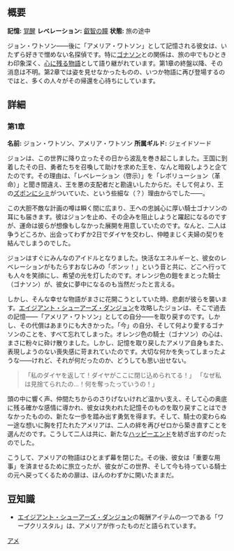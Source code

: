<!-- title: アメリア・ワトソン -->
<!-- quote: 王様のズボンにシミがついてるぞ！ -->
<!-- chapters: 0 -->
<!-- images: (アメ 第1章プロフィール), (アメ リベスタル王国を探検中), (リコレクション - アメリア・ワトソン) -->
<!-- model: false -->

## 概要

**記憶:** [覚醒](https://youtu.be/jDmyL6CuzBU)
**レベレーション:** [叡智の瞳](#entry:eye-of-wisdom-entry)
**状態:** 旅の途中

ジョン・ワトソン――後に「アメリア・ワトソン」として記憶される彼女は、いたずら好きで憎めない名探偵です。特に[ゴナソン](#entry:gigi-entry)との関係は、旅の中でもひときわ印象深く、[心に残る物語](#entry:a-knights-tale-entry)として語り継がれています。第1章の終盤以降、その消息は不明。第2章では姿を見せなかったものの、いつか物語に再び登場するのではと、多くの人々がその帰還を心待ちにしています。

## 詳細

### 第1章

**名前:** ジョン・ワトソン、アメリア・ワトソン
**所属ギルド:** ジェイドソード

ジョンは、この世界に降り立ったその日から波乱を巻き起こしました。王国に到着したその日、勇者たちを召喚して助けを求めた王を、なんと暗殺しようと企てたのです。その理由は、「レベレーション（啓示）」を「レボリューション（革命）」と聞き間違え、王を悪の支配者だと勘違いしたからだ。そして何より、王の[ズボンにシミ](https://www.youtube.com/live/y9KKa_k2VTU?t=7108)がついていた、という些細な（？）理由からでした――。

この大胆不敵な計画の噂は瞬く間に広まり、王への忠誠心に厚い騎士ゴナソンの耳にも届きます。彼はジョンを止め、その企みを阻止しようと躍起になるのですが、運命は彼らが想像もしなかった展開を用意していたのです。なんと、二人は争うどころか、出会ってわずか2日でダイヤを交わし、仲睦まじく夫婦の契りを結んでしまうのでした。

ジョンはすぐにみんなのアイドルとなりました。快活なエネルギーと、彼女のレベレーションがもたらすおなじみの「ボンッ！」という音と共に、どこへ行っても人々を笑顔にし、希望の光を灯したのです。オレンジ色の鎧をまとった騎士（ゴナソン）が、彼女に夢中になるのも当然だったと言える。

しかし、そんな幸せな物語がまさに花開こうとしていた時、悲劇が彼らを襲います。[エイジアント・シューアーズ・ダンジョン](#entry:ancient-sewers-dungeon-entry)を攻略したジョンは、そこで過去の記憶――「アメリア・ワトソン」としての自分――を取り戻すのです。しかし、その代償はあまりにも大きかった。「今」の自分、そして何より愛するゴナソンのことを、すべて忘れてしまった。オレンジ色の騎士（ゴナソン）の心は、まさに粉々に砕け散りました。しかし、記憶を取り戻したアメリア自身もまた、表現しようのない喪失感に苛まれていたのです。大切な何かを失ってしまったような――けれど、それが何だったのか、どうしても思い出せない。

> 「私のダイヤを返して！ダイヤがここに閉じ込められてる！」
> 「なぜ私は見捨てられたの…！何を奪ったっていうの！」

頭の中に響く声、仲間たちからのさりげないけれど温かい支え、そして心の奥底に残る確かな感情に導かれ、彼女は失われた記憶そのものを取り戻すことはできなかったものの、新たな一歩を踏み出す勇気を得ます。そして、騎士の変わらぬ一途な想いに胸を打たれたアメリアは、二人の絆を再びゼロから築き直すことを選んだのです。こうして二人は共に、新たな[ハッピーエンド](https://www.youtube.com/live/WvRIdaH107U?feature=shared&t=12776)を紡ぎ出すのだったのでした。

こうして、アメリアの物語はひとまず幕を閉じた。その後、彼女は「重要な用事」を済ませるために旅立ったが、彼女がこの世界、そして今も待っている騎士の元へ戻ってくるための扉は、ほんのわずかに開いたままだ。

## 豆知識

- [エイジアント・シューアーズ・ダンジョン](#entry:ancient-sewers-dungeon-entry)の報酬アイテムの一つである「ワープクリスタル」は、アメリアが作ったものだと語られています。

[アメ](#easter:easter-ame)
